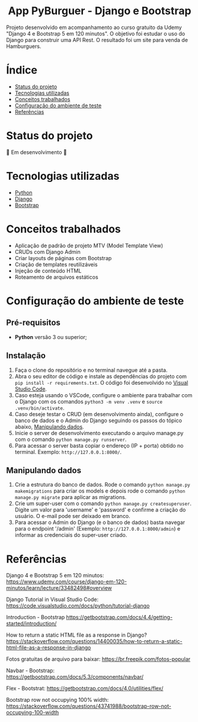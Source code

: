 <h1 align="center">App PyBurguer - Django e Bootstrap</h1>

<p>Projeto desenvolvido em acompanhamento ao curso gratuito da Udemy "Django 4 e Bootstrap 5 em 120 minutos". O objetivo foi estudar o uso do Django para construir uma API Rest. O resultado foi um site para venda de Hamburguers.</p>


# Índice

* [Status do projeto](#Status-do-projeto)
* [Tecnologias utilizadas](#Tecnologias-utilizadas)
* [Conceitos trabalhados](#conceitos-trabalhados)
* [Configuração do ambiente de teste](#Configuração-do-ambiente-de-teste)
* [Referências](#Referências)


# Status do projeto

🚧 Em desenvolvimento 🚧


# Tecnologias utilizadas

- [Python](https://www.python.org/downloads/)
- [Django](https://www.djangoproject.com/start/)
- [Bootstrap](https://getbootstrap.com/docs/5.3/getting-started/introduction/)


# Conceitos trabalhados

* Aplicação de padrão de projeto MTV (Model Template View)
* CRUDs com Django Admin
* Criar layouts de páginas com Bootstrap
* Criação de templates reutilizáveis
* Injeção de conteúdo HTML
* Roteamento de arquivos estáticos


# Configuração do ambiente de teste

## Pré-requisitos

- **Python** versão 3 ou superior;


## Instalação

1. Faça o clone do repositório e no terminal navegue até a pasta.
2. Abra o seu editor de código e instale as dependências do projeto com `pip install -r requirements.txt`. O código foi desenvolvido no [Visual Studio Code](https://code.visualstudio.com).
3. Caso esteja usando o VSCode, configure o ambiente para trabalhar com o Django com os comandos `python3 -m venv .venv` e `source .venv/bin/activate`.
4. Caso deseje testar o CRUD (em desenvolvimento ainda), configure o banco de dados e o Admin do Django seguindo os passos do tópico abaixo, [Manipulando dados](#manipulando-dados).
5. Inicie o server de desenvolvimento executando o arquivo manage.py com o comando `python manage.py runserver`.
6. Para acessar o server basta copiar o endereço (IP + porta) obtido no terminal. Exemplo: `http://127.0.0.1:8000/`.


## Manipulando dados

1. Crie a estrutura do banco de dados. Rode o comando `python manage.py makemigrations` para criar os models e depois rode o comando `python manage.py migrate` para aplicar as migrations.
2. Crie um super-user com o comando `python manage.py createsuperuser`. Digite um valor para 'username' e 'password' e confirme a criação do usuário. O e-mail pode ser deixado em branco.
3. Para acessar o Admin do Django (e o banco de dados) basta navegar para o endpoint '/admin' (Exemplo: `http://127.0.0.1:8000/admin`) e informar as credenciais do super-user criado.


# Referências

Django 4 e Bootstrap 5 em 120 minutos:
https://www.udemy.com/course/django-em-120-minutos/learn/lecture/33482498#overview

Django Tutorial in Visual Studio Code:
https://code.visualstudio.com/docs/python/tutorial-django

Introduction - Bootstrap
https://getbootstrap.com/docs/4.4/getting-started/introduction/

How to return a static HTML file as a response in Django?
https://stackoverflow.com/questions/14400035/how-to-return-a-static-html-file-as-a-response-in-django

Fotos gratuitas de arquivo para baixar:
https://br.freepik.com/fotos-popular

Navbar - Bootstrap:
https://getbootstrap.com/docs/5.3/components/navbar/

Flex - Bootstrat:
https://getbootstrap.com/docs/4.0/utilities/flex/

Bootstrap row not occupying 100% width:
https://stackoverflow.com/questions/43741988/bootstrap-row-not-occupying-100-width